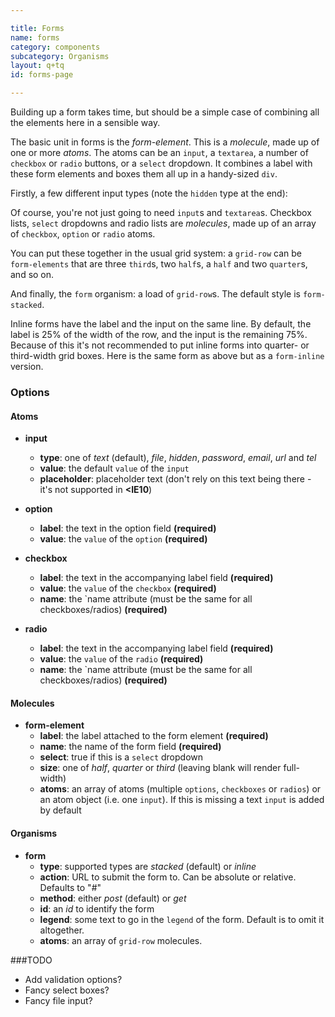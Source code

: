 ```yaml
---

title: Forms
name: forms
category: components
subcategory: Organisms
layout: q+tq
id: forms-page

---
```


<p class="lead">Building up a form takes time, but should be a simple case of combining all the elements here in a sensible way.</p>

The basic unit in forms is the _form-element_. This is a _molecule_, made up of one or more _atoms_. The atoms can be an `input`, a `textarea`, a number of `checkbox` or `radio` buttons, or a `select` dropdown. It combines a label with these form elements and boxes them all up in a handy-sized `div`.

Firstly, a few different input types (note the `hidden` type at the end):

<script>
// Three different ways of calling a component:
// 1. Single object as atoms value
component("form-element", { "label": "Name", "name": "a", "atoms": { "input": { "placeholder":"Enter your name" } } })
// 2. Atoms array with single object
+component("form-element", { "label": "Email", "name": "b", "atoms": [
  { "input": { "type": "email" } }
]})
// 3. Atoms array with component/options keys
+component("form-element", { "label": "Image", "name": "c", "atoms": [
  {
    "component": "input",
    "options": { "type": "file" }
  }
]})
+component("form-element", { "label": "Password", "name": "d", "atoms": { "input": { "type": "password" } } })
+component("form-element", { "label": "Website", "name": "e", "atoms": { "input": { "type": "url", "value":"http://" } } })
+component("form-element", { "label": "Phone", "name": "f", "atoms": { "input": { "type": "tel" } } })
+component("form-element", { "label": "Your Comment", "name": "g", "atoms": { "textarea": { "placeholder": "Please add a well-written, grammatically correct comment" } } })
+component("form-element", { "label": false, "name": "h", "atoms": { "input": { "type": "hidden", "value": "this is a secret value" } } });
</script>

Of course, you're not just going to need `input`s and `textarea`s. Checkbox lists, `select` dropdowns and radio lists are _molecules_, made up of an array of `checkbox`, `option` or `radio` atoms.

<script>
component("form-element", { "label": "What is your favourite colour?", "select": true, "name": "i", "atoms":[
	{ "option": { "label": "Red", "value": "red" } },
	{ "option": { "label": "Blue", "value": "blue" } },
	{ "option": { "label": "Green", "value": "green" } },
	{ "option": { "label": "Yellow", "value": "yellow" } }
]})
+component("form-element", { "label": "What instruments do you play?", "name": "j", "atoms":[
	{ "checkbox": { "label": "Ukulele", "value": "ukulele" } },
	{ "checkbox": { "label": "Mandolin", "value": "mandolin" } },
	{ "checkbox": { "label": "Banjo", "value": "banjo", "checked": true } },
	{ "checkbox": { "label": "Guitar", "value": "guitar" } }
]})
+component("form-element", { "label": "Do you know the way to San Jose?", "name": "k", "atoms":[
	{ "radio": { "label": "Yes", "value": "yes" } },
	{ "radio": { "label": "No", "value": "no" } },
	{ "radio": { "label": "Not sure", "value": "unsure" } }
]});
</script>

You can put these together in the usual grid system: a `grid-row` can be `form-elements` that are three `third`s, two `half`s, a `half` and two `quarter`s, and so on.

<script>
component("grid-row", { "atoms": [
  { "grid-box": { "size": "third", "atoms":
	  { "form-element": { "label": "Bippity", "name": "l" } },
  } },
  { "grid-box": { "size": "third", "atoms":
	  { "form-element": { "label": "Boppity", "name": "m" } },
  } },
  { "grid-box": { "size": "third", "atoms":
	 { "form-element": { "label": "Boo", "name": "n" } },
  } }
]});
</script>

And finally, the `form` organism: a load of `grid-row`s. The default style is `form-stacked`.

<script>
component("form", { "type":"stacked", "method":"get", "legend": "Fill in this form", "atoms": [

  { "grid-row": { "atoms": [
    { "grid-box": { "size": "third", "atoms":
      { "form-element": { "label": "Text input", "name": "sa", "atoms": { "input": { "type":"text" } } } },
    } },
    { "grid-box": { "size": "third", "atoms":
      { "form-element": { "label": "File input", "name": "sb", "atoms": { "input": { "type":"file" } } } },
    } },
    { "grid-box": { "size": "third", "atoms":
      { "form-element": { "label": "Password", "name": "sc", "atoms": { "input": { "type":"password" } } } }
    } }
  ] } },

  { "grid-row": { "atoms": [
    { "grid-box": { "size": "third", "atoms":
      { "form-element": { "label": "Email", "name": "sd", "atoms": { "input": { "type":"email" } } } },
    } },
    { "grid-box": { "size": "third", "atoms":
      { "form-element": { "label": "URL", "name": "se", "atoms": { "input": { "type":"url" } } } },
    } },
    { "grid-box": { "size": "third", "atoms":
      { "form-element": { "label": "Telephone", "name": "sf", "atoms": { "input": { "type":"tel" } } } }
    } }
  ] } },

  { "grid-row": { "atoms": [
    { "grid-box": { "size": "third", "atoms":
      { "form-element": { "label": "Select", "select": true, "name": "sg", "atoms":[
        { "option": { "label": "Red", "value": "red" } },
        { "option": { "label": "Blue", "value": "blue" } },
        { "option": { "label": "Green", "value": "green" } },
        { "option": { "label": "Yellow", "value": "yellow" } }
      ] } }
    } },
    { "grid-box": { "size": "third", "atoms":
      { "form-element": { "label": "Radio", "name": "sh", "atoms":[
        { "radio": { "label": "Yes", "value": "yes" } },
        { "radio": { "label": "No", "value": "no" } },
        { "radio": { "label": "Not sure", "value": "unsure" } }
      ] } }
    } },
    { "grid-box": { "size": "third", "atoms":
      { "form-element": { "label": "Checkbox", "name": "si", "atoms":[
        { "checkbox": { "label": "Ukulele", "value": "ukulele" } },
        { "checkbox": { "label": "Mandolin", "value": "mandolin" } },
        { "checkbox": { "label": "Banjo", "value": "banjo", "checked": true } }
      ] } }
    } }
  ] } },

  { "grid-row": { "atoms":
    { "grid-box": { "size": "full", "atoms":
      { "form-element": { "label": "Textarea", "name": "sj", "atoms": { "textarea": { } } } }
    } }
  } },

  { "grid-row": { "atoms":
    { "grid-box": { "size": "full", "atoms":
      { "button": { "text": "Submit" } }
    } }
  } }

]});
</script>

Inline forms have the label and the input on the same line. By default, the label is 25% of the width of the row, and the input is the remaining 75%. Because of this it's not recommended to put inline forms into quarter- or third-width grid boxes. Here is the same form as above but as a `form-inline` version.

<script>
component("form", { "type":"inline", "method":"get", "legend": "Fill in this form", "atoms": [

  { "grid-row": { "atoms": { "grid-box": { "size": "full", "atoms":
    { "form-element": { "label": "Text input", "name": "ia", "atoms": { "input": { "type":"text" } } } }
  } } } },
  { "grid-row": { "atoms": { "grid-box": { "size": "full", "atoms":
    { "form-element": { "label": "File input", "name": "ib", "atoms": { "input": { "type":"file" } } } }
  } } } },
  { "grid-row": { "atoms": { "grid-box": { "size": "full", "atoms":
    { "form-element": { "label": "Password", "name": "ic", "atoms": { "input": { "type":"password" } } } }
  } } } },
  { "grid-row": { "atoms": { "grid-box": { "size": "full", "atoms":
    { "form-element": { "label": "Email", "name": "id", "atoms": { "input": { "type":"email" } } } }
  } } } },
  { "grid-row": { "atoms": { "grid-box": { "size": "full", "atoms":
    { "form-element": { "label": "URL", "name": "ie", "atoms": { "input": { "type":"url" } } } }
  } } } },
  { "grid-row": { "atoms": { "grid-box": { "size": "full", "atoms":
    { "form-element": { "label": "Telephone", "name": "if", "atoms": { "input": { "type":"tel" } } } }
  } } } },
  { "grid-row": { "atoms": { "grid-box": { "size": "full", "atoms":
    { "form-element": { "label": "Select", "select": true, "name": "ig", "atoms":[
        { "option": { "label": "Red", "value": "red" } },
        { "option": { "label": "Blue", "value": "blue" } },
        { "option": { "label": "Green", "value": "green" } },
        { "option": { "label": "Yellow", "value": "yellow" } }
      ]} }
  } } } },
  { "grid-row": { "atoms": { "grid-box": { "size": "full", "atoms":
    { "form-element": { "label": "Radio", "name": "ih", "atoms":[
        { "radio": { "label": "Yes", "value": "yes" } },
        { "radio": { "label": "No", "value": "no" } },
        { "radio": { "label": "Not sure", "value": "unsure" } }
      ] } }
  } } } },
  { "grid-row": { "atoms": { "grid-box": { "size": "full", "atoms":
    { "form-element": { "label": "Checkbox", "name": "ii", "atoms":[
        { "checkbox": { "label": "Ukulele", "value": "ukulele" } },
        { "checkbox": { "label": "Mandolin", "value": "mandolin" } },
        { "checkbox": { "label": "Banjo", "value": "banjo", "checked": true } }
      ] } }
  } } } },
  { "grid-row": { "atoms": { "grid-box": { "size": "full", "atoms":
    { "form-element": { "label": "Textarea", "name": "ij", "atoms": { "textarea": { } } } }
  } } } },
  { "grid-row": { "atoms": { "grid-box": { "size": "full", "atoms":
    { "button": { "text": "Submit" } }
  } } } }
]});
</script>


### Options

#### Atoms

* **input**
  * **type**: one of _text_ (default), _file_, _hidden_, _password_, _email_, _url_ and _tel_
  * **value**: the default `value` of the `input`
  * **placeholder**: placeholder text (don't rely on this text being there - it's not supported in **&lt;IE10**)

* **option**
  * **label**: the text in the option field **(required)**
  * **value**: the `value` of the `option` **(required)**

* **checkbox**
  * **label**: the text in the accompanying label field **(required)**
  * **value**: the `value` of the `checkbox` **(required)**
  * **name**: the `name attribute (must be the same for all checkboxes/radios)  **(required)**

* **radio**
  * **label**: the text in the accompanying label field **(required)**
  * **value**: the `value` of the `radio` **(required)**
  * **name**: the `name attribute (must be the same for all checkboxes/radios)  **(required)**

#### Molecules

* **form-element**
  * **label**: the label attached to the form element **(required)**
  * **name**: the name of the form field **(required)**
  * **select**: true if this is a `select` dropdown
  * **size**: one of _half_, _quarter_ or _third_ (leaving blank will render full-width)
  * **atoms**: an array of atoms (multiple `options`, `checkboxes` or `radios`) or an atom object (i.e. one `input`). If this is missing a text `input` is added by default

#### Organisms

* **form**
  * **type**: supported types are _stacked_ (default) or _inline_
  * **action**: URL to submit the form to. Can be absolute or relative. Defaults to "#"
  * **method**: either _post_ (default) or _get_
  * **id**: an _id_ to identify the form
  * **legend**: some text to go in the `legend` of the form. Default is to omit it altogether.
  * **atoms**: an array of `grid-row` molecules.

###TODO

* Add validation options?
* Fancy select boxes?
* Fancy file input?
